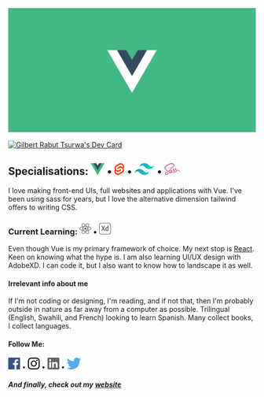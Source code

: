 <img src="https://raw.githubusercontent.com/GillyRabutTsurwa/GillyRabutTsurwa/master/VueBanner.jpg">

<a href="https://app.daily.dev/gtsurwa"><img src="https://api.daily.dev/devcards/ac74af9dec804e4789cfdc154c5361fa.png?r=078" width="400" alt="Gilbert Rabut Tsurwa's Dev Card"/></a>
## Specialisations: [<img src="https://raw.githubusercontent.com/GillyRabutTsurwa/GillyRabutTsurwa/master/vue.svg">][vue] • [<img src="https://raw.githubusercontent.com/GillyRabutTsurwa/GillyRabutTsurwa/master/svelte.svg">][svelte] • [<img src="https://raw.githubusercontent.com/GillyRabutTsurwa/GillyRabutTsurwa/master/tailwind.svg">][tailwind] • [<img src="https://raw.githubusercontent.com/GillyRabutTsurwa/GillyRabutTsurwa/master/sass.svg">][tailwind]

I love making front-end UIs, full websites and applications with Vue. I've been using sass for years, but I love the alternative dimension tailwind offers to writing CSS.

### Current Learning: [<img src="https://raw.githubusercontent.com/GillyRabutTsurwa/GillyRabutTsurwa/master/react.svg">][react] • <img src="https://raw.githubusercontent.com/GillyRabutTsurwa/GillyRabutTsurwa/master/adobexd.svg">
Even though Vue is my primary framework of choice. My next stop is [React][react]. Keen on knowing what the hype is. I am also learning UI/UX design with AdobeXD. I can code it, but I also want to know how to landscape it as well.

#### Irrelevant info about me

If I'm not coding or designing, I'm reading, and if not that, then I'm probably outside in nature as far away from a computer as possible. Trilingual (English, Swahili, and French) looking to learn Spanish. Many collect books, I collect languages.




#### Follow Me: 
  [<img src="https://raw.githubusercontent.com/GillyRabutTsurwa/GillyRabutTsurwa/master/facebook.svg">][facebook] • [<img src="https://raw.githubusercontent.com/GillyRabutTsurwa/GillyRabutTsurwa/master/instagram.svg">][instagram] • [<img src="https://raw.githubusercontent.com/GillyRabutTsurwa/GillyRabutTsurwa/master/linkedin.svg">][linkedin] • [<img src="https://raw.githubusercontent.com/GillyRabutTsurwa/GillyRabutTsurwa/master/twitter.svg">][twitter]


[vue]: https://vuejs.org/
[svelte]: https://svelte.dev
[tailwind]: https://tailwindcss.com
[react]: https://reactjs.org/
[website]: https://gilbertrabuttsurwa.tech
[twitter]: https://twitter.com/GTsurwa
[instagram]: https://www.instagram.com/rabuttsurwa96/
[linkedin]: https://www.linkedin.com/in/gilberttsurwa/
[facebook]: https://www.linkedin.com/in/gilberttsurwa/

##### And finally, check out my [website][website]
 
